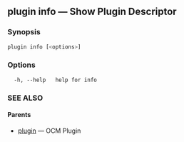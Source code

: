 ## plugin info &mdash; Show Plugin Descriptor

### Synopsis

```sh
plugin info [<options>]
```

### Options

```
  -h, --help   help for info
```

### SEE ALSO

#### Parents

* [plugin](plugin.md)	 &mdash; OCM Plugin


